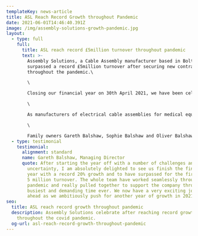 ```yaml
---
templateKey: news-article
title: ASL Reach Record Growth throughout Pandemic
date: 2021-06-01T14:46:40.391Z
image: /img/assembly-solutions-growth-pandemic.jpg
layout:
  - type: full
    full:
      title: ASL reach record £5million turnover throughout pandemic
      text: >-
        Assembly Solutions, a Cable Assembly manufacturer based in Bolton have
        surpassed a record £5million turnover after securing new contracts
        throughout the pandemic.\

        \

        Closing our financial year on 30th April 2021, we have been celebrating a record year of £5million sales turnover which is an exceptional 25% growth on the previous year.\

        \

        As manufacturers of electrical cable assemblies for medical equipment, we have been busier than ever and proud to be supporting the Medical sector with cable assemblies for Covid testing equipment and other medical equipment including Hospital beds and Ventilation applications.\

        \

        Family owners Gareth Balshaw, Sophie Balshaw and Oliver Balshaw are thrilled to see such significant growth within their first year of ownership, after the company was passed down to them by Father Graham Balshaw in 2020.
  - type: testimonial
    testimonial:
      alignment: standard
      name: Gareth Balshaw, Managing Director
      quote: After starting the year off with a number of challenges and so much
        uncertainty, I am absolutely delighted to see us finish the financial
        year with a record 20% growth and to have surpassed for the first time,
        5 million turnover. The whole team have worked seamlessly throughout the
        pandemic and really pulled together to support the company through it's
        busiest and demanding time ever. We now have a very exciting journey
        ahead as we ambitiously push for another year of growth in 2021-22
seo:
  title: ASL reach record growth throughout pandemic
  description: Assembly Solutions celebrate after reaching record growth in sales
    throughout the covid pandemic.
  og-url: asl-reach-record-growth-throughout-pandemic
---
```

